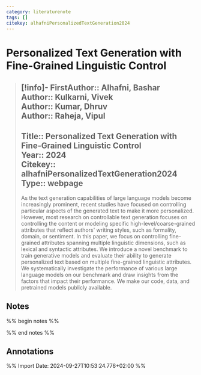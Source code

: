 ```yaml
---
category: literaturenote
tags: []
citekey: alhafniPersonalizedTextGeneration2024
---
```

# Personalized Text Generation with Fine-Grained Linguistic Control

> [!info]-
> **FirstAuthor**:: Alhafni, Bashar  
> **Author**:: Kulkarni, Vivek  
> **Author**:: Kumar, Dhruv  
> **Author**:: Raheja, Vipul  
> ---    
> **Title**:: Personalized Text Generation with Fine-Grained Linguistic Control  
> **Year**:: 2024   
> **Citekey**:: alhafniPersonalizedTextGeneration2024  
> **Type**:: webpage
> ---
> As the text generation capabilities of large language models become increasingly prominent, recent studies have focused on controlling particular aspects of the generated text to make it more personalized. However, most research on controllable text generation focuses on controlling the content or modeling specific high-level/coarse-grained attributes that reflect authors' writing styles, such as formality, domain, or sentiment. In this paper, we focus on controlling fine-grained attributes spanning multiple linguistic dimensions, such as lexical and syntactic attributes. We introduce a novel benchmark to train generative models and evaluate their ability to generate personalized text based on multiple fine-grained linguistic attributes. We systematically investigate the performance of various large language models on our benchmark and draw insights from the factors that impact their performance. We make our code, data, and pretrained models publicly available.

## Notes
%% begin notes %%

%% end notes %%

## Annotations



%% Import Date: 2024-09-27T10:53:24.776+02:00 %%
